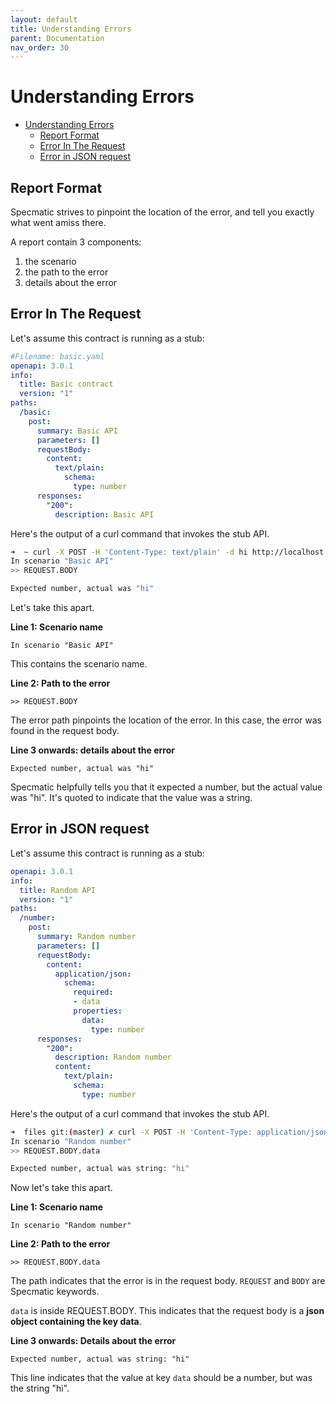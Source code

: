 ```yaml
---
layout: default
title: Understanding Errors
parent: Documentation
nav_order: 30
---
```

Understanding Errors
====================

- [Understanding Errors](#understanding-errors)
  - [Report Format](#report-format)
  - [Error In The Request](#error-in-the-request)
  - [Error in JSON request](#error-in-json-request)

## Report Format

Specmatic strives to pinpoint the location of the error, and tell you exactly what went amiss there.

A report contain 3 components:
1. the scenario
2. the path to the error
3. details about the error

## Error In The Request

Let's assume this contract is running as a stub:

```yaml
#Filename: basic.yaml
openapi: 3.0.1
info:
  title: Basic contract
  version: "1"
paths:
  /basic:
    post:
      summary: Basic API
      parameters: []
      requestBody:
        content:
          text/plain:
            schema:
              type: number
      responses:
        "200":
          description: Basic API
```

Here's the output of a curl command that invokes the stub API.

```bash
➜  ~ curl -X POST -H 'Content-Type: text/plain' -d hi http://localhost:9000/basic
In scenario "Basic API"
>> REQUEST.BODY

Expected number, actual was "hi"
```

Let's take this apart.

**Line 1: Scenario name**

```
In scenario "Basic API"
```

This contains the scenario name.

**Line 2: Path to the error**

```
>> REQUEST.BODY
```

The error path pinpoints the location of the error. In this case, the error was found in the request body.

**Line 3 onwards: details about the error**

```
Expected number, actual was "hi"
```

Specmatic helpfully tells you that it expected a number, but the actual value was "hi". It's quoted to indicate that the value was a string.

## Error in JSON request

Let's assume this contract is running as a stub:

```yaml
openapi: 3.0.1
info:
  title: Random API
  version: "1"
paths:
  /number:
    post:
      summary: Random number
      parameters: []
      requestBody:
        content:
          application/json:
            schema:
              required:
              - data
              properties:
                data:
                  type: number
      responses:
        "200":
          description: Random number
          content:
            text/plain:
              schema:
                type: number
```

Here's the output of a curl command that invokes the stub API.

```bash
➜  files git:(master) ✗ curl -X POST -H 'Content-Type: application/json' -d '{"data": "hi"}' http://localhost:9000/number
In scenario "Random number"
>> REQUEST.BODY.data

Expected number, actual was string: "hi"
```

Now let's take this apart.

**Line 1: Scenario name**

```
In scenario "Random number"
```

**Line 2: Path to the error**

```
>> REQUEST.BODY.data
```

The path indicates that the error is in the request body. `REQUEST` and `BODY` are Specmatic keywords.

`data` is inside REQUEST.BODY. This indicates that the request body is a **json object containing the key data**.

**Line 3 onwards: Details about the error**

```
Expected number, actual was string: "hi"
```

This line indicates that the value at key `data` should be a number, but was the string "hi".
